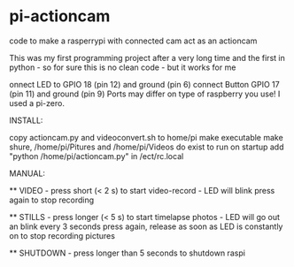 # pi-actioncam
code to make a rasperrypi with connected cam act as an actioncam

This was my first programming project after a very long time
and the first in python - so for sure this is no clean code - but it works for me

onnect LED to GPIO 18 (pin 12) and ground (pin 6)
connect Button GPIO 17 (pin 11) and ground (pin 9)
Ports may differ on type of raspberry you use!
I used a pi-zero.

INSTALL:

copy actioncam.py and videoconvert.sh to home/pi
make executable 
make shure, /home/pi/Pitures and /home/pi/Videos do exist
to run on startup add "python /home/pi/actioncam.py" in /ect/rc.local


MANUAL:

** VIDEO - press short (< 2 s) to start video-record - LED will blink 
press again to stop recording

** STILLS - press longer (< 5 s) to start timelapse photos - LED will go out an blink every 3 seconds
press again, release as soon as LED is constantly on to stop recording pictures

** SHUTDOWN - press longer than 5 seconds to shutdown raspi
